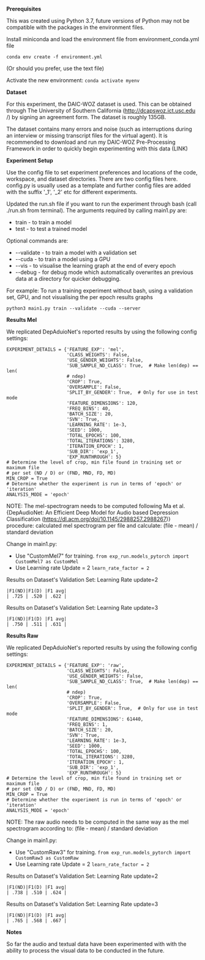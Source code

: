 **Prerequisites**

This was created using Python 3.7, future versions of Python may not be compatible with the packages in the environment files. 

Install miniconda and load the environment file from environment_conda.yml file

`conda env create -f environment.yml`

(Or should you prefer, use the text file)

Activate the new environment: `conda activate myenv`

**Dataset**

For this experiment, the DAIC-WOZ dataset is used. This can be obtained
 through The University of Southern California (http://dcapswoz.ict.usc.edu
 /) by signing an agreement form. The dataset is roughly 135GB. 
 
 The dataset contains many errors and noise (such as interruptions during an
  interview or missing transcript files for the virtual agent). It is
   recommended to download and run my DAIC-WOZ Pre-Processing Framework in
    order to quickly begin experimenting with this data (LINK)

**Experiment Setup**

Use the config file to set experiment preferences and locations of the code, workspace, and dataset directories. There are two config files here. config.py is usually used as a template and further config files are added with the suffix '_1', '_2' etc for different experiments. 

Updated the run.sh file if you want to run the experiment through bash (call
 ./run.sh from terminal). The arguments required by calling main1.py
  are: 
 - train - to train a model 
- test - to test a trained model

Optional commands are: 
- --validate - to train a model with a validation set
- --cuda - to train a model using a GPU
- --vis - to visualise the learning graph at the end of every epoch
- --debug - for debug mode which automatically overwrites an previous data at
  a directory for quicker debugging. 

For example: To run a training experiment without bash, using a validation
 set, GPU, and not visualising the per epoch results graphs
 
 `python3 main1.py train --validate --cuda --server`
 
**Results Mel**

We replicated DepAduioNet's reported results by using the following config settings:
```
EXPERIMENT_DETAILS = {'FEATURE_EXP': 'mel',
                      'CLASS_WEIGHTS': False,
                      'USE_GENDER_WEIGHTS': False,
                      'SUB_SAMPLE_ND_CLASS': True,  # Make len(dep) == len(
                      # ndep)
                      'CROP': True,
                      'OVERSAMPLE': False,
                      'SPLIT_BY_GENDER': True,  # Only for use in test mode
                      'FEATURE_DIMENSIONS': 120,
                      'FREQ_BINS': 40,
                      'BATCH_SIZE': 20,
                      'SVN': True,
                      'LEARNING_RATE': 1e-3,
                      'SEED': 1000,
                      'TOTAL_EPOCHS': 100,
                      'TOTAL_ITERATIONS': 3280,
                      'ITERATION_EPOCH': 1,
                      'SUB_DIR': 'exp_1',
                      'EXP_RUNTHROUGH': 5}
# Determine the level of crop, min file found in training set or maximum file
# per set (ND / D) or (FND, MND, FD, MD)
MIN_CROP = True
# Determine whether the experiment is run in terms of 'epoch' or 'iteration'
ANALYSIS_MODE = 'epoch'
```

NOTE: The mel-spectrogram needs to be computed following Ma et al. {DepAudioNet: An Efficient Deep Model for Audio based Depression Classification (https://dl.acm.org/doi/10.1145/2988257.2988267)} procedure: calculated mel spectrogram per file and calculate: (file - mean) / standard deviation

Change in main1.py:
- Use "CustomMel7" for training.
`from exp_run.models_pytorch import CustomMel7 as CustomMel`
- Use Learning rate Update = 2
`learn_rate_factor = 2`

Results on Dataset's Validation Set:  Learning Rate update=2
```
|F1(ND)|F1(D) |F1 avg|
| .725 | .520 | .622 |
```

Results on Dataset's Validation Set:  Learning Rate update=3
```
|F1(ND)|F1(D) |F1 avg|
| .750 | .511 | .631 | 
```


**Results Raw**

We replicated DepAduioNet's reported results by using the following config settings:
```
EXPERIMENT_DETAILS = {'FEATURE_EXP': 'raw',
                      'CLASS_WEIGHTS': False,
                      'USE_GENDER_WEIGHTS': False,
                      'SUB_SAMPLE_ND_CLASS': True,  # Make len(dep) == len(
                      # ndep)
                      'CROP': True,
                      'OVERSAMPLE': False,
                      'SPLIT_BY_GENDER': True,  # Only for use in test mode
                      'FEATURE_DIMENSIONS': 61440,
                      'FREQ_BINS': 1,
                      'BATCH_SIZE': 20,
                      'SVN': True,
                      'LEARNING_RATE': 1e-3,
                      'SEED': 1000,
                      'TOTAL_EPOCHS': 100,
                      'TOTAL_ITERATIONS': 3280,
                      'ITERATION_EPOCH': 1,
                      'SUB_DIR': 'exp_1',
                      'EXP_RUNTHROUGH': 5}
# Determine the level of crop, min file found in training set or maximum file
# per set (ND / D) or (FND, MND, FD, MD)
MIN_CROP = True
# Determine whether the experiment is run in terms of 'epoch' or 'iteration'
ANALYSIS_MODE = 'epoch'
```

NOTE: The raw audio needs to be computed in the same way as the mel spectrogram according to: (file - mean) / standard deviation

Change in main1.py:
- Use "CustomRaw3" for training.
`from exp_run.models_pytorch import CustomRaw3 as CustomRaw`
- Use Learning rate Update = 2
`learn_rate_factor = 2`

Results on Dataset's Validation Set:  Learning Rate update=2 
```
|F1(ND)|F1(D) |F1 avg|
| .738 | .510 | .624 |
```

Results on Dataset's Validation Set:  Learning Rate update=3
```
|F1(ND)|F1(D) |F1 avg|
| .765 | .568 | .667 | 
```

**Notes**

So far the audio and textual data have been experimented with with the
 ability to process the visual data to be conducted in the future.  


